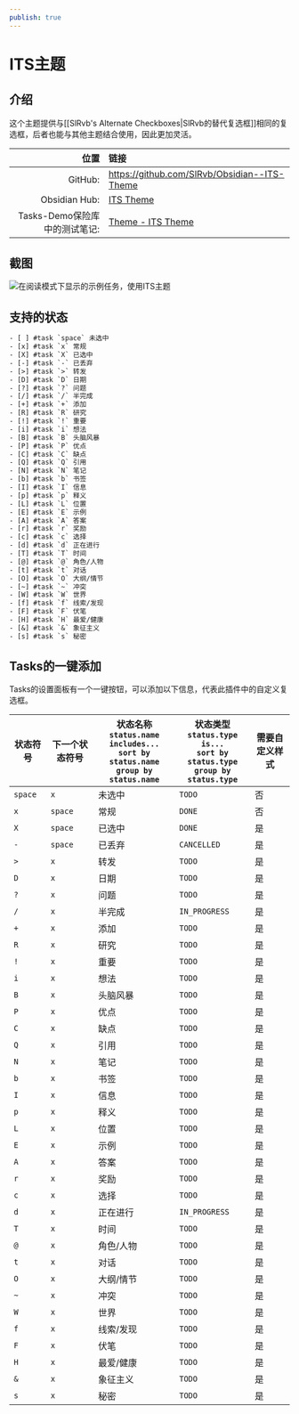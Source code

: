 ```yaml
---
publish: true
---
```


# ITS主题

## 介绍

这个主题提供与[[SlRvb's Alternate Checkboxes|SlRvb的替代复选框]]相同的复选框，后者也能与其他主题结合使用，因此更加灵活。

|                       位置 | 链接                                                                                                                                                        |
| ------------------------------:|:----------------------------------------------------------------------------------------------------------------------------------------------------------- |
|                        GitHub: | <https://github.com/SlRvb/Obsidian--ITS-Theme>                                                                                                              |
|                  Obsidian Hub: | [ITS Theme](https://publish.obsidian.md/hub/02+-+Community+Expansions/02.05+All+Community+Expansions/Themes/ITS+Theme)                                      |
| Tasks-Demo保险库中的测试笔记: | [Theme - ITS Theme](https://github.com/obsidian-tasks-group/obsidian-tasks/blob/main/resources/sample_vaults/Tasks-Demo/Styling/Theme%20-%20ITS%20Theme.md) |

## 截图

![在阅读模式下显示的示例任务，使用ITS主题](../../../images/theme-its-reading-view.png)

## 支持的状态

<!-- snippet: DocsSamplesForStatuses.test.Theme_ITS_Text.approved.txt -->
```txt
- [ ] #task `space` 未选中
- [x] #task `x` 常规
- [X] #task `X` 已选中
- [-] #task `-` 已丢弃
- [>] #task `>` 转发
- [D] #task `D` 日期
- [?] #task `?` 问题
- [/] #task `/` 半完成
- [+] #task `+` 添加
- [R] #task `R` 研究
- [!] #task `!` 重要
- [i] #task `i` 想法
- [B] #task `B` 头脑风暴
- [P] #task `P` 优点
- [C] #task `C` 缺点
- [Q] #task `Q` 引用
- [N] #task `N` 笔记
- [b] #task `b` 书签
- [I] #task `I` 信息
- [p] #task `p` 释义
- [L] #task `L` 位置
- [E] #task `E` 示例
- [A] #task `A` 答案
- [r] #task `r` 奖励
- [c] #task `c` 选择
- [d] #task `d` 正在进行
- [T] #task `T` 时间
- [@] #task `@` 角色/人物
- [t] #task `t` 对话
- [O] #task `O` 大纲/情节
- [~] #task `~` 冲突
- [W] #task `W` 世界
- [f] #task `f` 线索/发现
- [F] #task `F` 伏笔
- [H] #task `H` 最爱/健康
- [&] #task `&` 象征主义
- [s] #task `s` 秘密
```
<!-- endSnippet -->

## Tasks的一键添加

Tasks的设置面板有一个一键按钮，可以添加以下信息，代表此插件中的自定义复选框。

<!-- placeholder to force blank line before included text --><!-- include: DocsSamplesForStatuses.test.Theme_ITS_Table.approved.md -->

| 状态符号 | 下一个状态符号 | 状态名称<br>`status.name includes...`<br>`sort by status.name`<br>`group by status.name` | 状态类型<br>`status.type is...`<br>`sort by status.type`<br>`group by status.type` | 需要自定义样式 |
| ----- | ----- | ----- | ----- | ----- |
| `space` | `x` | 未选中 | `TODO` | 否 |
| `x` | `space` | 常规 | `DONE` | 否 |
| `X` | `space` | 已选中 | `DONE` | 是 |
| `-` | `space` | 已丢弃 | `CANCELLED` | 是 |
| `>` | `x` | 转发 | `TODO` | 是 |
| `D` | `x` | 日期 | `TODO` | 是 |
| `?` | `x` | 问题 | `TODO` | 是 |
| `/` | `x` | 半完成 | `IN_PROGRESS` | 是 |
| `+` | `x` | 添加 | `TODO` | 是 |
| `R` | `x` | 研究 | `TODO` | 是 |
| `!` | `x` | 重要 | `TODO` | 是 |
| `i` | `x` | 想法 | `TODO` | 是 |
| `B` | `x` | 头脑风暴 | `TODO` | 是 |
| `P` | `x` | 优点 | `TODO` | 是 |
| `C` | `x` | 缺点 | `TODO` | 是 |
| `Q` | `x` | 引用 | `TODO` | 是 |
| `N` | `x` | 笔记 | `TODO` | 是 |
| `b` | `x` | 书签 | `TODO` | 是 |
| `I` | `x` | 信息 | `TODO` | 是 |
| `p` | `x` | 释义 | `TODO` | 是 |
| `L` | `x` | 位置 | `TODO` | 是 |
| `E` | `x` | 示例 | `TODO` | 是 |
| `A` | `x` | 答案 | `TODO` | 是 |
| `r` | `x` | 奖励 | `TODO` | 是 |
| `c` | `x` | 选择 | `TODO` | 是 |
| `d` | `x` | 正在进行 | `IN_PROGRESS` | 是 |
| `T` | `x` | 时间 | `TODO` | 是 |
| `@` | `x` | 角色/人物 | `TODO` | 是 |
| `t` | `x` | 对话 | `TODO` | 是 |
| `O` | `x` | 大纲/情节 | `TODO` | 是 |
| `~` | `x` | 冲突 | `TODO` | 是 |
| `W` | `x` | 世界 | `TODO` | 是 |
| `f` | `x` | 线索/发现 | `TODO` | 是 |
| `F` | `x` | 伏笔 | `TODO` | 是 |
| `H` | `x` | 最爱/健康 | `TODO` | 是 |
| `&` | `x` | 象征主义 | `TODO` | 是 |
| `s` | `x` | 秘密 | `TODO` | 是 |

<!-- placeholder to force blank line after included text --><!-- endInclude -->
